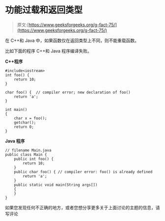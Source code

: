# 功能过载和返回类型

> 原文:[https://www.geeksforgeeks.org/g-fact-75/](https://www.geeksforgeeks.org/g-fact-75/)

在 C++和 Java 中，如果函数仅在返回类型上不同，则不能重载函数。

比如下面的程序 C++和 Java 程序编译失败。

**C++程序**

```
#include<iostream>
int foo() { 
    return 10; 
}

char foo() {  // compiler error; new declaration of foo()
    return 'a'; 
}

int main()
{
    char x = foo();
    getchar();
    return 0;
}
```

**Java 程序**

```
// filename Main.java
public class Main {
    public int foo() {
        return 10;
    }
    public char foo() { // compiler error: foo() is already defined
        return 'a';
    }
    public static void main(String args[])
    { 
    }
}
```

如果您发现任何不正确的地方，或者您想分享更多关于上面讨论的主题的信息，请写评论